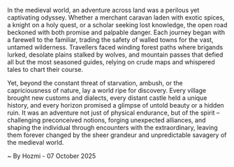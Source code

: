 
In the medieval world, an adventure across land was a perilous yet captivating odyssey. Whether a merchant caravan laden with exotic spices, a knight on a holy quest, or a scholar seeking lost knowledge, the open road beckoned with both promise and palpable danger. Each journey began with a farewell to the familiar, trading the safety of walled towns for the vast, untamed wilderness. Travellers faced winding forest paths where brigands lurked, desolate plains stalked by wolves, and mountain passes that defied all but the most seasoned guides, relying on crude maps and whispered tales to chart their course.

Yet, beyond the constant threat of starvation, ambush, or the capriciousness of nature, lay a world ripe for discovery. Every village brought new customs and dialects, every distant castle held a unique history, and every horizon promised a glimpse of untold beauty or a hidden ruin. It was an adventure not just of physical endurance, but of the spirit – challenging preconceived notions, forging unexpected alliances, and shaping the individual through encounters with the extraordinary, leaving them forever changed by the sheer grandeur and unpredictable savagery of the medieval world.

~ By Hozmi - 07 October 2025
